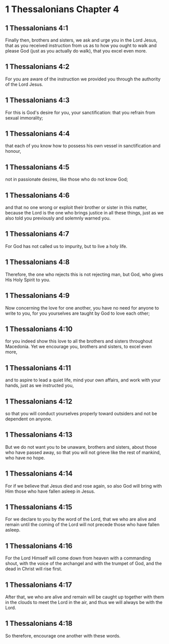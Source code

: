 # 1 Thessalonians Chapter 4

## 1 Thessalonians 4:1

Finally then, brothers and sisters, we ask and urge you in the Lord Jesus, that as you received instruction from us as to how you ought to walk and please God (just as you actually do walk), that you excel even more.

## 1 Thessalonians 4:2

For you are aware of the instruction we provided you through the authority of the Lord Jesus.

## 1 Thessalonians 4:3

For this is God's desire for you, your sanctification: that you refrain from sexual immorality;

## 1 Thessalonians 4:4

that each of you know how to possess his own vessel in sanctification and honour,

## 1 Thessalonians 4:5

not in passionate desires, like those who do not know God;

## 1 Thessalonians 4:6

and that no one wrong or exploit their brother or sister in this matter, because the Lord is the one who brings justice in all these things, just as we also told you previously and solemnly warned you.

## 1 Thessalonians 4:7

For God has not called us to impurity, but to live a holy life.

## 1 Thessalonians 4:8

Therefore, the one who rejects this is not rejecting man, but God, who gives His Holy Spirit to you.

## 1 Thessalonians 4:9

Now concerning the love for one another, you have no need for anyone to write to you, for you yourselves are taught by God to love each other;

## 1 Thessalonians 4:10

for you indeed show this love to all the brothers and sisters throughout Macedonia. Yet we encourage you, brothers and sisters, to excel even more,

## 1 Thessalonians 4:11

and to aspire to lead a quiet life, mind your own affairs, and work with your hands, just as we instructed you,

## 1 Thessalonians 4:12

so that you will conduct yourselves properly toward outsiders and not be dependent on anyone.

## 1 Thessalonians 4:13

But we do not want you to be unaware, brothers and sisters, about those who have passed away, so that you will not grieve like the rest of mankind, who have no hope.

## 1 Thessalonians 4:14

For if we believe that Jesus died and rose again, so also God will bring with Him those who have fallen asleep in Jesus.

## 1 Thessalonians 4:15

For we declare to you by the word of the Lord, that we who are alive and remain until the coming of the Lord will not precede those who have fallen asleep.

## 1 Thessalonians 4:16

For the Lord Himself will come down from heaven with a commanding shout, with the voice of the archangel and with the trumpet of God, and the dead in Christ will rise first.

## 1 Thessalonians 4:17

After that, we who are alive and remain will be caught up together with them in the clouds to meet the Lord in the air, and thus we will always be with the Lord.

## 1 Thessalonians 4:18

So therefore, encourage one another with these words.
